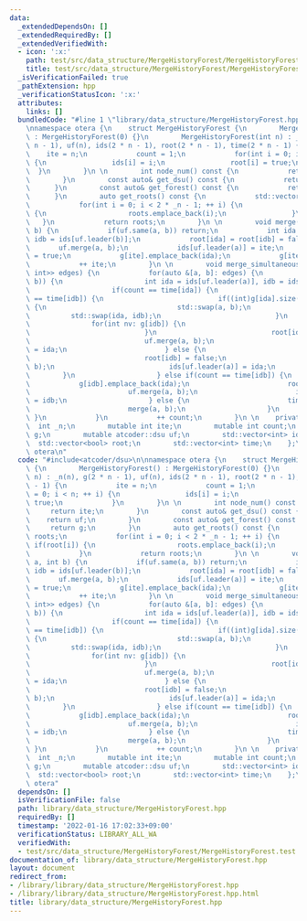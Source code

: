 ```yaml
---
data:
  _extendedDependsOn: []
  _extendedRequiredBy: []
  _extendedVerifiedWith:
  - icon: ':x:'
    path: test/src/data_structure/MergeHistoryForest/MergeHistoryForest.test.cpp
    title: test/src/data_structure/MergeHistoryForest/MergeHistoryForest.test.cpp
  _isVerificationFailed: true
  _pathExtension: hpp
  _verificationStatusIcon: ':x:'
  attributes:
    links: []
  bundledCode: "#line 1 \"library/data_structure/MergeHistoryForest.hpp\"\n#include<atcoder/dsu>\n\
    \nnamespace otera {\n    struct MergeHistoryForest {\n        MergeHistoryForest()\
    \ : MergeHistoryForest(0) {}\n        MergeHistoryForest(int n) : _n(n), g(2 *\
    \ n - 1), uf(n), ids(2 * n - 1), root(2 * n - 1), time(2 * n - 1) {\n        \
    \    ite = n;\n            count = 1;\n            for(int i = 0; i < n; ++ i)\
    \ {\n                ids[i] = i;\n                root[i] = true;\n          \
    \  }\n        }\n \n        int node_num() const {\n            return ite;\n\
    \        }\n        const auto& get_dsu() const {\n            return uf;\n  \
    \      }\n        const auto& get_forest() const {\n            return g;\n  \
    \      }\n        auto get_roots() const {\n            std::vector<int> roots;\n\
    \            for(int i = 0; i < 2 * _n - 1; ++ i) {\n                if(root[i])\
    \ {\n                    roots.emplace_back(i);\n                }\n         \
    \   }\n            return roots;\n        }\n \n        void merge(int a, int\
    \ b) {\n            if(uf.same(a, b)) return;\n            int ida = ids[uf.leader(a)],\
    \ idb = ids[uf.leader(b)];\n            root[ida] = root[idb] = false;\n     \
    \       uf.merge(a, b);\n            ids[uf.leader(a)] = ite;\n            root[ite]\
    \ = true;\n            g[ite].emplace_back(ida);\n            g[ite].emplace_back(idb);\n\
    \            ++ ite;\n        }\n \n        void merge_simultaneously(std::vector<std::pair<int,\
    \ int>> edges) {\n            for(auto &[a, b]: edges) {\n                if(!uf.same(a,\
    \ b)) {\n                    int ida = ids[uf.leader(a)], idb = ids[uf.leader(b)];\n\
    \                    if(count == time[ida]) {\n                        if(count\
    \ == time[idb]) {\n                            if((int)g[ida].size() < (int)g[idb].size())\
    \ {\n                                std::swap(a, b);\n                      \
    \          std::swap(ida, idb);\n                            }\n             \
    \               for(int nv: g[idb]) {\n                                g[ida].emplace_back(nv);\n\
    \                            }\n                            root[idb] = false;\n\
    \                            uf.merge(a, b);\n                            ids[uf.leader(a)]\
    \ = ida;\n                        } else {\n                            g[ida].emplace_back(idb);\n\
    \                            root[idb] = false;\n                            uf.merge(a,\
    \ b);\n                            ids[uf.leader(a)] = ida;\n                \
    \        }\n                    } else if(count == time[idb]) {\n            \
    \            g[idb].emplace_back(ida);\n                        root[ida] = false;\n\
    \                        uf.merge(a, b);\n                        ids[uf.leader(a)]\
    \ = idb;\n                    } else {\n                        time[ite] = count;\n\
    \                        merge(a, b);\n                    }\n               \
    \ }\n            }\n            ++ count;\n        }\n \n    private:\n      \
    \  int _n;\n        mutable int ite;\n        mutable int count;\n        std::vector<std::vector<int>>\
    \ g;\n        mutable atcoder::dsu uf;\n        std::vector<int> ids;\n      \
    \  std::vector<bool> root;\n        std::vector<int> time;\n    };\n} // namespace\
    \ otera\n"
  code: "#include<atcoder/dsu>\n\nnamespace otera {\n    struct MergeHistoryForest\
    \ {\n        MergeHistoryForest() : MergeHistoryForest(0) {}\n        MergeHistoryForest(int\
    \ n) : _n(n), g(2 * n - 1), uf(n), ids(2 * n - 1), root(2 * n - 1), time(2 * n\
    \ - 1) {\n            ite = n;\n            count = 1;\n            for(int i\
    \ = 0; i < n; ++ i) {\n                ids[i] = i;\n                root[i] =\
    \ true;\n            }\n        }\n \n        int node_num() const {\n       \
    \     return ite;\n        }\n        const auto& get_dsu() const {\n        \
    \    return uf;\n        }\n        const auto& get_forest() const {\n       \
    \     return g;\n        }\n        auto get_roots() const {\n            std::vector<int>\
    \ roots;\n            for(int i = 0; i < 2 * _n - 1; ++ i) {\n               \
    \ if(root[i]) {\n                    roots.emplace_back(i);\n                }\n\
    \            }\n            return roots;\n        }\n \n        void merge(int\
    \ a, int b) {\n            if(uf.same(a, b)) return;\n            int ida = ids[uf.leader(a)],\
    \ idb = ids[uf.leader(b)];\n            root[ida] = root[idb] = false;\n     \
    \       uf.merge(a, b);\n            ids[uf.leader(a)] = ite;\n            root[ite]\
    \ = true;\n            g[ite].emplace_back(ida);\n            g[ite].emplace_back(idb);\n\
    \            ++ ite;\n        }\n \n        void merge_simultaneously(std::vector<std::pair<int,\
    \ int>> edges) {\n            for(auto &[a, b]: edges) {\n                if(!uf.same(a,\
    \ b)) {\n                    int ida = ids[uf.leader(a)], idb = ids[uf.leader(b)];\n\
    \                    if(count == time[ida]) {\n                        if(count\
    \ == time[idb]) {\n                            if((int)g[ida].size() < (int)g[idb].size())\
    \ {\n                                std::swap(a, b);\n                      \
    \          std::swap(ida, idb);\n                            }\n             \
    \               for(int nv: g[idb]) {\n                                g[ida].emplace_back(nv);\n\
    \                            }\n                            root[idb] = false;\n\
    \                            uf.merge(a, b);\n                            ids[uf.leader(a)]\
    \ = ida;\n                        } else {\n                            g[ida].emplace_back(idb);\n\
    \                            root[idb] = false;\n                            uf.merge(a,\
    \ b);\n                            ids[uf.leader(a)] = ida;\n                \
    \        }\n                    } else if(count == time[idb]) {\n            \
    \            g[idb].emplace_back(ida);\n                        root[ida] = false;\n\
    \                        uf.merge(a, b);\n                        ids[uf.leader(a)]\
    \ = idb;\n                    } else {\n                        time[ite] = count;\n\
    \                        merge(a, b);\n                    }\n               \
    \ }\n            }\n            ++ count;\n        }\n \n    private:\n      \
    \  int _n;\n        mutable int ite;\n        mutable int count;\n        std::vector<std::vector<int>>\
    \ g;\n        mutable atcoder::dsu uf;\n        std::vector<int> ids;\n      \
    \  std::vector<bool> root;\n        std::vector<int> time;\n    };\n} // namespace\
    \ otera"
  dependsOn: []
  isVerificationFile: false
  path: library/data_structure/MergeHistoryForest.hpp
  requiredBy: []
  timestamp: '2022-01-16 17:02:33+09:00'
  verificationStatus: LIBRARY_ALL_WA
  verifiedWith:
  - test/src/data_structure/MergeHistoryForest/MergeHistoryForest.test.cpp
documentation_of: library/data_structure/MergeHistoryForest.hpp
layout: document
redirect_from:
- /library/library/data_structure/MergeHistoryForest.hpp
- /library/library/data_structure/MergeHistoryForest.hpp.html
title: library/data_structure/MergeHistoryForest.hpp
---
```

